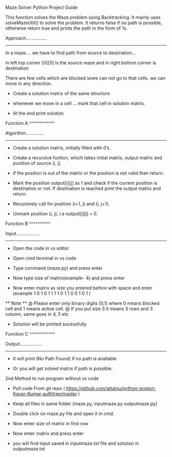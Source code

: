 Maze Solver Python Project Guide

This function solves the Maze problem using Backtracking. It mainly uses solveMazeUtil() to solve the problem. It returns false if no path is possible, otherwise return true and prints the path in the form of 1s.

Approach................
************************
In a maze.... we have to find path from source to destination...

in left top corner [0][0]  is the source maze and in right bottom corner is destination

There are few cells which are blocked sowe can not go to that cells. we can move in any direction.

* Create a solution matrix of the same structure

* whenever we move in a cell ... mark that cell in solution matrix.

* At the end print solution

Function A ^^^^^^^^^^^^

Algorithm..............
***********************

* Create a solution matrix, initially filled with 0’s.

* Create a recursive funtion, which takes initial matrix, output matrix and position of source (i, j).

* if the position is out of the matrix or the position is not valid then return.

* Mark the position output[i][j] as 1 and check if the current position is destination or not. If destination is reached print the output matrix and return.

* Recursively call for position (i+1, j) and (i, j+1).

* Unmark position (i, j), i.e output[i][j] = 0.


Function B ^^^^^^^^^^

Input..................
***********************

* Open the code in vs editor

* Open cmd terminal in vs code

* Type command (maze.py) and press enter

* Now type size of matrix(example- 4) and press enter 

* Now enter matrix as size you entered before with space and enter
(example
1 0 1 0
1 1 1 1
0 1 1 0
0 1 0 1 )

** Note **
@ Please enter only binary digits (0,1) where 0 means blocked cell and 1 means active cell.
@ If you put size 3 it means 3 rows and 3 column, same goes in 4, 5 etc 

* Solution will be printed sucessfully


Function C ^^^^^^^^^^^^

Output.................
***********************

* It will print (No Path Found) if no path is available

* Or you will get solved matrix if path is possible.


2nd Method to run program without vs code

* Pull code From git repo  ( https://github.com/attainu/python-project-Karan-Kumar-au9/tree/master )

* Keep all files in same folder (maze.py, inputmaze.py outputmaze.py)

* Double click on maze.py file and open it in cmd.

* Now enter size of matrix in first row

* Now enter matrix and press enter

* you will find input saved in inputmaze.txt file and solution in outputmaze.txt
